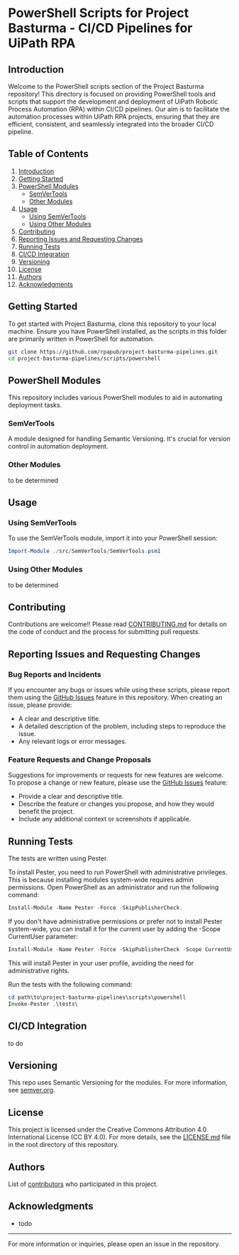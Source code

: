 # PowerShell Scripts for Project Basturma - CI/CD Pipelines for UiPath RPA

## Introduction

Welcome to the PowerShell scripts section of the Project Basturma repository! This directory is focused on providing PowerShell tools and scripts that support the development and deployment of UiPath Robotic Process Automation (RPA) within CI/CD pipelines. Our aim is to facilitate the automation processes within UiPath RPA projects, ensuring that they are efficient, consistent, and seamlessly integrated into the broader CI/CD pipeline.

## Table of Contents

1. [Introduction](#introduction)
2. [Getting Started](#getting-started)
3. [PowerShell Modules](#powershell-modules)
   - [SemVerTools](#semvertools)
   - [Other Modules](#other-modules)
4. [Usage](#usage)
   - [Using SemVerTools](#using-semvertools)
   - [Using Other Modules](#using-other-modules)
5. [Contributing](#contributing)
6. [Reporting Issues and Requesting Changes](#reporting-issues-and-requesting-changes)
7. [Running Tests](#running-tests)
8. [CI/CD Integration](#cicd-integration)
9. [Versioning](#versioning)
10. [License](#license)
11. [Authors](#authors)
12. [Acknowledgments](#acknowledgments)

## Getting Started

To get started with Project Basturma, clone this repository to your local machine. Ensure you have PowerShell installed, as the scripts in this folder are primarily written in PowerShell for automation.

```bash
git clone https://github.com/rpapub/project-basturma-pipelines.git
cd project-basturma-pipelines/scripts/powershell
```

## PowerShell Modules

This repository includes various PowerShell modules to aid in automating deployment tasks.

### SemVerTools

A module designed for handling Semantic Versioning. It's crucial for version control in automation deployment.

### Other Modules

to be determined

## Usage

### Using SemVerTools

To use the SemVerTools module, import it into your PowerShell session:

```powershell
Import-Module ./src/SemVerTools/SemVerTools.psm1
```

### Using Other Modules

to be determined

## Contributing

Contributions are welcome!! Please read [CONTRIBUTING.md](CONTRIBUTING.md) for details on the code of conduct and the process for submitting pull requests.

## Reporting Issues and Requesting Changes

### Bug Reports and Incidents

If you encounter any bugs or issues while using these scripts, please report them using the [GitHub Issues](https://github.com/rpapub/project-basturma-pipelines/issues) feature in this repository. When creating an issue, please provide:

- A clear and descriptive title.
- A detailed description of the problem, including steps to reproduce the issue.
- Any relevant logs or error messages.

### Feature Requests and Change Proposals

Suggestions for improvements or requests for new features are welcome. To propose a change or new feature, please use the [GitHub Issues](https://github.com/rpapub/project-basturma-pipelines/issues) feature:

- Provide a clear and descriptive title.
- Describe the feature or changes you propose, and how they would benefit the project.
- Include any additional context or screenshots if applicable.

## Running Tests

The tests are written using Pester.

To install Pester, you need to run PowerShell with administrative privileges. This is because installing modules system-wide requires admin permissions. Open PowerShell as an administrator and run the following command:

```powershell
Install-Module -Name Pester -Force -SkipPublisherCheck.
```

If you don't have administrative permissions or prefer not to install Pester system-wide, you can install it for the current user by adding the -Scope CurrentUser parameter:

```powershell
Install-Module -Name Pester -Force -SkipPublisherCheck -Scope CurrentUser
```

This will install Pester in your user profile, avoiding the need for administrative rights.

Run the tests with the following command:

```powershell
cd path\to\project-basturma-pipelines\scripts\powershell
Invoke-Pester .\tests\
```

## CI/CD Integration

to do

## Versioning

This repo uses Semantic Versioning for the modules. For more information, see [semver.org](https://semver.org/).

## License

This project is licensed under the Creative Commons Attribution 4.0 International License (CC BY 4.0). For more details, see the [LICENSE.md](../../LICENSE.md) file in the root directory of this repository.

## Authors

List of [contributors](https://github.com/rpapub/project-basturma-pipelines/graphs/contributors) who participated in this project.

## Acknowledgments

- todo

---

For more information or inquiries, please open an issue in the repository.
